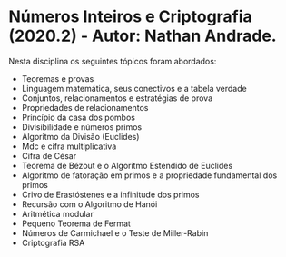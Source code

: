 # Números Inteiros e Criptografia (2020.2) - Autor: Nathan Andrade.
Nesta disciplina os seguintes tópicos foram abordados:
- Teoremas e provas
- Linguagem matemática, seus conectivos e a tabela verdade
- Conjuntos, relacionamentos e estratégias de prova
- Propriedades de relacionamentos
- Princípio da casa dos pombos
- Divisibilidade e números primos
- Algoritmo da Divisão (Euclides)
- Mdc e cifra multiplicativa
- Cifra de César
- Teorema de Bézout e o Algoritmo Estendido de Euclides
- Algoritmo de fatoração em primos e a propriedade fundamental dos primos
- Crivo de Erastóstenes e a infinitude dos primos
- Recursão com o Algoritmo de Hanói
- Aritmética modular 
- Pequeno Teorema de Fermat
- Números de Carmichael e o Teste de Miller-Rabin
- Criptografia RSA
